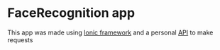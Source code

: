 # FaceRecognition app

This app was made using [Ionic framework](https://github.com/ionic-team/ionic) and a personal [API](https://github.com/SilvaEmerson/face_recognition_api) to make requests
